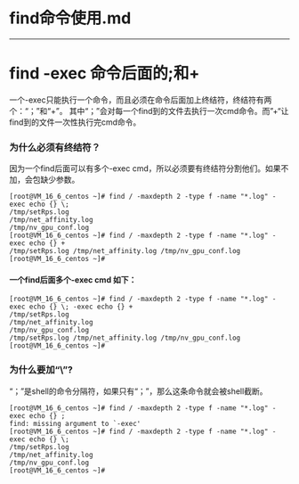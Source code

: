 # find命令使用.md
---  
# find -exec 命令后面的\;和+  

一个-exec只能执行一个命令，而且必须在命令后面加上终结符，终结符有两个：“；”和“+”。
其中“；”会对每一个find到的文件去执行一次cmd命令。而”+“让find到的文件一次性执行完cmd命令。

### 为什么必须有终结符？
因为一个find后面可以有多个-exec cmd，所以必须要有终结符分割他们。如果不加，会包缺少参数。
```
[root@VM_16_6_centos ~]# find / -maxdepth 2 -type f -name "*.log" -exec echo {} \;
/tmp/setRps.log
/tmp/net_affinity.log
/tmp/nv_gpu_conf.log
[root@VM_16_6_centos ~]# find / -maxdepth 2 -type f -name "*.log" -exec echo {} +
/tmp/setRps.log /tmp/net_affinity.log /tmp/nv_gpu_conf.log
[root@VM_16_6_centos ~]#
```
#### 一个find后面多个-exec cmd  如下：  
```
[root@VM_16_6_centos ~]# find / -maxdepth 2 -type f -name "*.log" -exec echo {} \; -exec echo {} +
/tmp/setRps.log
/tmp/net_affinity.log
/tmp/nv_gpu_conf.log
/tmp/setRps.log /tmp/net_affinity.log /tmp/nv_gpu_conf.log
[root@VM_16_6_centos ~]# 
```

### 为什么要加“\”?
“；”是shell的命令分隔符，如果只有“；”，那么这条命令就会被shell截断。  
```
[root@VM_16_6_centos ~]# find / -maxdepth 2 -type f -name "*.log" -exec echo {} ;
find: missing argument to `-exec'
[root@VM_16_6_centos ~]# find / -maxdepth 2 -type f -name "*.log" -exec echo {} \;
/tmp/setRps.log
/tmp/net_affinity.log
/tmp/nv_gpu_conf.log
[root@VM_16_6_centos ~]# 
```  

